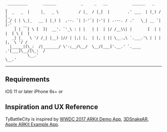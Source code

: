 ```
 _________       ______           _     _   __           ______   _   _            
|  _   _  |     |_   _ \         / |_  / |_[  |        .' ___  | (_) / |_          
|_/ | | \_|_   __ | |_) |  ,--. `| |-'`| |-'| | .---. / .'   \_| __ `| |-' _   __  
    | |   [ \ [  ]|  __'. `'_\ : | |   | |  | |/ /__\\| |       [  | | |  [ \ [  ] 
   _| |_   \ '/ /_| |__) |// | |,| |,  | |, | || \__.,\ `.___.'\ | | | |,  \ '/ /  
  |_____|[\_:  /|_______/ \'-;__/\__/  \__/[___]'.__.' `.____ .'[___]\__/[\_:  /   
          \__.'                                                           \__.'    
```
---

Requirements
---
iOS 11 or later
iPhone 6s+ or 

Inspiration and UX Reference
---
TyBattleCity is inspired by [WWDC 2017 ARKit Demo App](https://developer.apple.com/sample-code/wwdc/2017/PlacingObjects.zip), [3DSnakeAR](https://github.com/PGSSoft/3DSnakeAR), [Apple ARKit Example App](https://github.com/markdaws/arkit-by-example).
